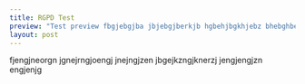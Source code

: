```yaml
---
title: RGPD Test
preview: "Test preview fbgjebgjba jbjebgjberkjb hgbehjbgkhjebz bhebghbehb ebhgbehrbg "
layout: post
---
```

fjengjneorgn jgnejrngjoengj jnejngjzen jbgejkzngjknerzj  jengjengjzn engjenjg